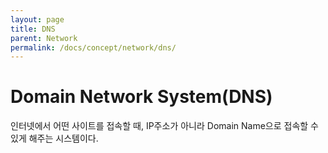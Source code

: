 ```yaml
---
layout: page
title: DNS
parent: Network
permalink: /docs/concept/network/dns/
---
```


# Domain Network System(DNS)

인터넷에서 어떤 사이트를 접속할 때, IP주소가 아니라 Domain Name으로 접속할 수 있게 해주는 시스템이다.
